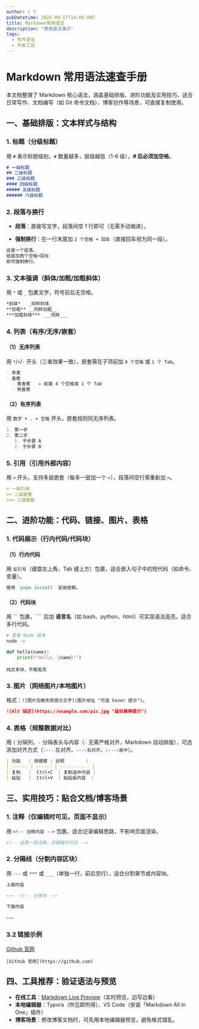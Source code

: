 ```yaml
---
author: C Y
pubDatetime: 2025-09-17T14:00:00Z
title: Markdown常用语法
description: "常用语法演示"
tags:
  - 写作语法
  - 开发工具
---
```


# Markdown 常用语法速查手册

本文档整理了 Markdown 核心语法，涵盖基础排版、进阶功能及实用技巧，适合日常写作、文档编写（如 Git 命令文档）、博客创作等场景，可直接复制使用。

## 一、基础排版：文本样式与结构

### 1. 标题（分级标题）

用 `#` 表示标题级别，`#` 数量越多，层级越低（1-6 级），**# 后必须加空格**。

```markdown
# 一级标题
## 二级标题
### 三级标题
#### 四级标题
##### 五级标题
###### 六级标题
```

### 2. 段落与换行

- **段落**：直接写文字，段落间空 1 行即可（无需手动缩进）。

- **强制换行**：在一行末尾加 `2 个空格 + 回车`（直接回车视为同一段）。

```markdown
这是一个段落。
结尾加两个空格+回车  
即可强制换行。
```

### 3. 文本强调（斜体/加粗/加粗斜体）

用 `*` 或 `_` 包裹文字，符号前后无空格。

```markdown
*斜体*   _同样斜体_  
**加粗** __同样加粗__  
***加粗斜体*** ___同样___
```

### 4. 列表（有序/无序/嵌套）

#### （1）无序列表

用 `*`/`+`/`-` 开头（三者效果一致），嵌套需在子项前加 `4 个空格` 或 `1 个 Tab`。

```markdown
- 苹果
- 香蕉
  - 青香蕉   ← 前面 4 个空格或 1 个 Tab
  - 熟香蕉
```

#### （2）有序列表

用 `数字 + . + 空格` 开头，嵌套规则同无序列表。

```markdown
1. 第一步
2. 第二步
   1. 子步骤 A
   2. 子步骤 B
```

### 5. 引用（引用外部内容）

用 `>` 开头，支持多层嵌套（每多一层加一个 `>`），段落间空行需重新加 `>`。

```markdown
> 一级引用
>> 二级嵌套
>>> 三级嵌套
```

## 二、进阶功能：代码、链接、图片、表格

### 1. 代码展示（行内代码/代码块）

#### （1）行内代码

用 `反引号`（键盘左上角，Tab 键上方）包裹，适合嵌入句子中的短代码（如命令、变量）。

```markdown
使用 `pnpm install` 安装依赖。
```

#### （2）代码块

用 ``` 包裹，```` 后加 **语言名**（如 bash、python、html）可实现语法高亮，适合多行代码。

```bash
# 查看 Node 版本
node -v
```

<!-- Python 代码示例 -->

```python
def hello(name):
    print(f"Hello, {name}!")
```

```text
纯文本块，不做高亮
```

### 3. 图片（网络图片/本地图片）

格式：`![图片加载失败提示文字](图片地址 "可选 hover 提示")`。

```markdown
![Alt 描述](https://example.com/pic.jpg "鼠标悬停提示")
```

### 4. 表格（规整数据对比）

用 `|` 分隔列，`-` 分隔表头与内容（`-` 无需严格对齐，Markdown 自动排版），可选添加对齐方式（`:---` 左对齐、`---:右对齐`、`:---:居中`）。

```markdown
| 功能   | 快捷键 | 说明        |
| :----- | :----: | :---------- |
| 复制   |  Ctrl+C  | 复制选中内容 |
| 粘贴   |  Ctrl+V  | 粘贴板内容  |
```

## 三、实用技巧：贴合文档/博客场景

### 1. 注释（仅编辑时可见，页面不显示）

用 `<!-- 注释内容 -->` 包裹，适合记录编辑思路，不影响页面渲染。

```markdown
<!-- 这是一段注释，仅编辑时可见 -->
```

### 2. 分隔线（分割内容区块）

用 `---` 或 `***` 或 `___`（单独一行，前后空行），适合分割章节或内容块。

```markdown
上面内容

---  <!-- 分隔线 -->

下面内容
```

---  <!-- 分隔线 -->

### 3.2 链接示例

[Github 官网](https://github.com)

```text
[Github 官网](https://github.com)
```




## 四、工具推荐：验证语法与预览
- **在线工具**：[Markdown Live Preview](https://markdownlivepreview.com/)（实时预览，边写边看）
- **本地编辑器**：Typora（所见即所得）、VS Code（安装「Markdown All in One」插件）
- **博客场景**：修改博客文档时，可先用本地编辑器预览，避免格式错乱。